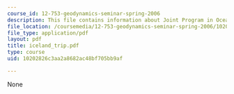 ```yaml
---
course_id: 12-753-geodynamics-seminar-spring-2006
description: This file contains information about Joint Program in Oceanography.
file_location: /coursemedia/12-753-geodynamics-seminar-spring-2006/10202826c3aa2a8682ac48bf705bb9af_iceland_trip.pdf
file_type: application/pdf
layout: pdf
title: iceland_trip.pdf
type: course
uid: 10202826c3aa2a8682ac48bf705bb9af

---
```

None
